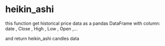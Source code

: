 # heikin_ashi
this function get historical price data as a pandas DataFrame with column: date , Close , High , Low , Open ,...

and return heikin_ashi candles data
